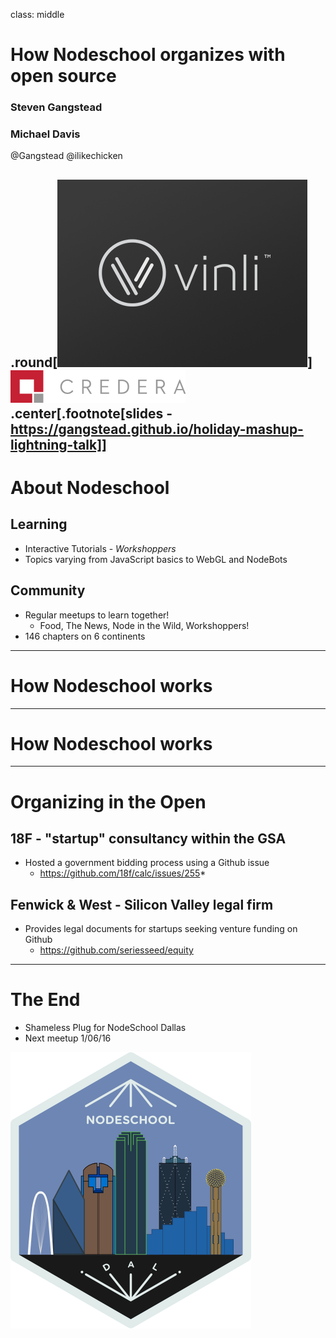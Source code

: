 class: middle

# How Nodeschool organizes with open source
### Steven Gangstead
### Michael Davis

@Gangstead
@ilikechicken

.round[![:scale 16%](slides/vinli-logo.gif)]
&nbsp;
![:scale 35%](slides/credera.png)
.center[.footnote[slides - https://gangstead.github.io/holiday-mashup-lightning-talk]]
---

# About Nodeschool

## Learning
  * Interactive Tutorials - *Workshoppers*
  * Topics varying from JavaScript basics to WebGL and NodeBots

## Community
  * Regular meetups to learn together!
    * Food, The News, Node in the Wild, Workshoppers!
  * 146 chapters on 6 continents 
---

# How Nodeschool works

---

# How Nodeschool works

---

# Organizing in the Open

## 18F - "startup" consultancy within the GSA
  * Hosted a government bidding process using a Github issue
    * https://github.com/18f/calc/issues/255*

## Fenwick & West - Silicon Valley legal firm
  * Provides legal documents for startups seeking venture funding on Github
    * https://github.com/seriesseed/equity

---

# The End

- Shameless Plug for NodeSchool Dallas
 - Next meetup 1/06/16

![:scale 20%](slides/nodeschool-dallas-skyline.png)
